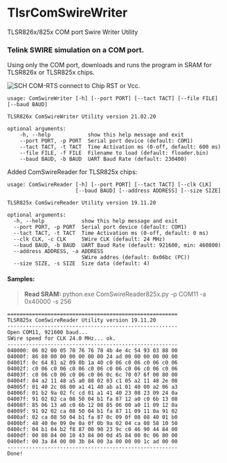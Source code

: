 # TlsrComSwireWriter
TLSR826x/825x COM port Swire Writer Utility


### Telink SWIRE simulation on a COM port.

Using only the COM port, downloads and runs the program in SRAM for TLSR826x or TLSR825x chips.

![SCH](https://github.com/pvvx/TlsrComSwireWriter/blob/master/schematicc.gif)
COM-RTS connect to Chip RST or Vcc.


    usage: ComSwireWriter [-h] [--port PORT] [--tact TACT] [--file FILE] [--baud BAUD]
    
    TLSR826x ComSwireWriter Utility version 21.02.20
    
    optional arguments:
        -h, --help            show this help message and exit
        --port PORT, -p PORT  Serial port device (default: COM1)
        --tact TACT, -t TACT  Time Activation ms (0-off, default: 600 ms)
        --file FILE, -f FILE  Filename to load (default: floader.bin)
        --baud BAUD, -b BAUD  UART Baud Rate (default: 230400)

Added ComSwireReader for TLSR825x chips:

    usage: ComSwireReader [-h] [--port PORT] [--tact TACT] [--clk CLK]
                          [--baud BAUD] [--address ADDRESS] [--size SIZE]
    
    TLSR825x ComSwireReader Utility version 19.11.20
    
    optional arguments:
      -h, --help            show this help message and exit
      --port PORT, -p PORT  Serial port device (default: COM1)
      --tact TACT, -t TACT  Time Activation ms (0-off, default: 0 ms)
      --clk CLK, -c CLK     SWire CLK (default: 24 MHz)
      --baud BAUD, -b BAUD  UART Baud Rate (default: 921600, min: 460800)
      --address ADDRESS, -a ADDRESS
                            SWire addres (default: 0x06bc (PC))
      --size SIZE, -s SIZE  Size data (default: 4)

#### Samples:
> **Read SRAM:** python.exe ComSwireReader825x.py -p COM11 -a 0x40000 -s 256
```
=======================================================
TLSR825x ComSwireReader Utility version 19.11.20
-------------------------------------------------------
Open COM11, 921600 baud...
SWire speed for CLK 24.0 MHz... ok.
-------------------------------------------------------
040000: 06 02 00 05 70 76 76 78 4b 4e 4c 54 93 03 88 00 
04000f: 86 80 00 00 00 00 00 00 24 ad 00 00 00 00 00 00 
04001f: 0c 64 81 a2 09 0b 1a 40 c0 06 c0 06 c0 06 c0 06 
04002f: c0 06 c0 06 c0 06 c0 06 c0 06 c0 06 c0 06 c0 06 
04003f: c0 06 c0 06 c0 06 c0 06 0c 6c 70 07 6f 00 80 00 
04004f: 04 a2 11 48 a5 a0 88 02 03 c1 05 a2 11 48 2e 08 
04005f: 01 40 2c 08 00 a1 41 40 ab a1 01 40 00 a2 06 a3 
04006f: 01 b2 9a 02 fc cd 01 a1 41 40 23 08 23 09 24 0a 
04007f: 91 02 02 ca 08 50 04 b1 fa 87 12 a0 c0 6b 13 08 
04008f: 85 06 13 a0 c0 6b 12 08 85 06 00 a0 11 09 12 0a 
04009f: 91 02 02 ca 08 50 04 b1 fa 87 11 09 11 0a 91 02 
0400af: 02 ca 08 50 04 b1 fa 87 0c 09 0f 08 08 40 01 b0 
0400bf: 48 40 0e 09 0e 0a 0f 0b 9a 02 04 ca 08 58 10 50 
0400cf: 04 b1 04 b2 f8 87 00 90 23 9c c0 46 90 44 84 00 
0400df: 00 80 84 00 10 43 84 00 0d 45 84 00 0c 06 80 00 
0400ef: 00 3a 84 00 00 3b 84 00 3a 00 00 00 1c ad 00 00 
-------------------------------------------------------
Done!
```
